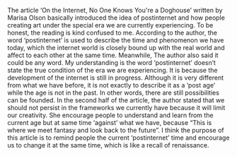 The article ‘On the Internet, No One Knows You're a Doghouse’ written by Marisa Olson basically introduced the idea of postinternet and how people creating art under the special era we are currently experiencing. To be honest, the reading is kind confused to me. According to the author, the word ‘postinternet’ is used to describe the time and phenomenon we have today, which the internet world is closely bound up with the real world and affect to each other at the same time. Meanwhile, The author also said it could be any word. My understanding is the word ‘postinternet’ doesn’t state the true condition of the era we are experiencing. It is because the development of the internet is still in progress. Although it is very different from what we have before, it is not exactly to describe it as a ‘post age’ while the age is not in the past. In other words, there are still possibilities can be founded. In the second half of the article, the author stated that we should not persist in the frameworks we currently have because it will limit our creativity. She encourage people to understand and learn from the current age but at same time ‘against’ what we have, because “This is where we meet fantasy and look back to the future”. I think the purpose of this article is to remind people the current ‘postinternet’ time and encourage us to change it at the same time, which is like a recall of renaissance.
